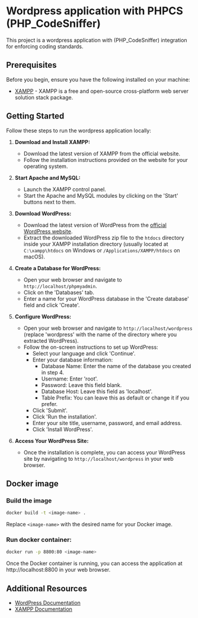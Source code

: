 # Wordpress application with PHPCS (PHP_CodeSniffer)

This project is a wordpress application with (PHP_CodeSniffer) integration for enforcing coding standards.

## Prerequisites

Before you begin, ensure you have the following installed on your machine:
- [XAMPP](https://www.apachefriends.org/index.html) - XAMPP is a free and open-source cross-platform web server solution stack package.


## Getting Started

Follow these steps to run the wordpress application locally:

1. **Download and Install XAMPP:**
   - Download the latest version of XAMPP from the official website.
   - Follow the installation instructions provided on the website for your operating system.

2. **Start Apache and MySQL:**
   - Launch the XAMPP control panel.
   - Start the Apache and MySQL modules by clicking on the 'Start' buttons next to them.

3. **Download WordPress:**
   - Download the latest version of WordPress from the [official WordPress website](https://wordpress.org/download/).
   - Extract the downloaded WordPress zip file to the `htdocs` directory inside your XAMPP installation directory (usually located at `C:\xampp\htdocs` on Windows or `/Applications/XAMPP/htdocs` on macOS).

4. **Create a Database for WordPress:**
   - Open your web browser and navigate to `http://localhost/phpmyadmin`.
   - Click on the 'Databases' tab.
   - Enter a name for your WordPress database in the 'Create database' field and click 'Create'.

5. **Configure WordPress:**
   - Open your web browser and navigate to `http://localhost/wordpress` (replace 'wordpress' with the name of the directory where you extracted WordPress).
   - Follow the on-screen instructions to set up WordPress:
     - Select your language and click 'Continue'.
     - Enter your database information:
       - Database Name: Enter the name of the database you created in step 4.
       - Username: Enter 'root'.
       - Password: Leave this field blank.
       - Database Host: Leave this field as 'localhost'.
       - Table Prefix: You can leave this as default or change it if you prefer.
     - Click 'Submit'.
     - Click 'Run the installation'.
     - Enter your site title, username, password, and email address.
     - Click 'Install WordPress'.

6. **Access Your WordPress Site:**
   - Once the installation is complete, you can access your WordPress site by navigating to `http://localhost/wordpress` in your web browser.


## Docker image

### Build the image
 ```bash
docker build -t <image-name> .
```
Replace `<image-name>` with the desired name for your Docker image.

### Run docker container:
```bash
docker run -p 8800:80 <image-name>
```

Once the Docker container is running, you can access the application at http://localhost:8800 in your web browser.


## Additional Resources

- [WordPress Documentation](https://wordpress.org/support/)
- [XAMPP Documentation](https://www.apachefriends.org/docs/)